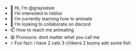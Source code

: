 - 👋 Hi, I’m @graysiesie
- 👀 I’m interested in roblox
- 🌱 I’m currently learning how to animate
- 💞️ I’m looking to collaborate on discord
- 📫 How to reach me animating
- 😄 Pronouns: dont matter what you call me
- ⚡ Fun fact: i have 2 cats 3 chikens 2 bunny adn some fish
  


<!---
graysiesie/graysiesie is a ✨ special ✨ repository because its `README.md` (this file) appears on your GitHub profile.
You can click the Preview link to take a look at your changes.
--->
